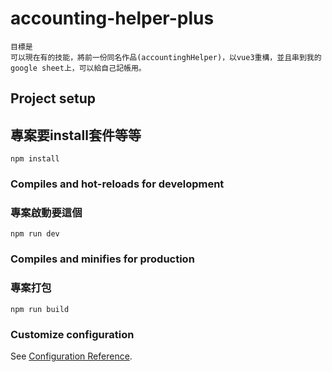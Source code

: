 # accounting-helper-plus
```
目標是
可以現在有的技能，將前一份同名作品(accountinghHelper)，以vue3重構，並且串到我的google sheet上，可以給自己記帳用。
```

## Project setup
## 專案要install套件等等
```
npm install
```

### Compiles and hot-reloads for development
### 專案啟動要這個
```
npm run dev
```

### Compiles and minifies for production
### 專案打包
```
npm run build
```

### Customize configuration
See [Configuration Reference](https://cli.vuejs.org/config/).
